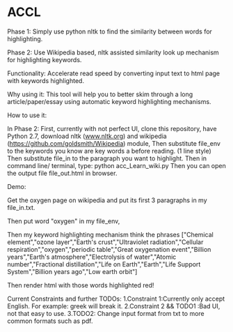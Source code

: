 ACCL
====
Phase 1: Simply use python nltk to find the similarity between words for highlighting. 

Phase 2: Use Wikipedia based, nltk assisted similarity look up mechanism for highlighting keywords.

Functionality: Accelerate read speed by converting input text to html page with keywords highlighted.

Why using it: This tool will help you to better skim through a long article/paper/essay using automatic keyword highlighting mechanisms.

How to use it:

  In Phase 2: First, currently with not perfect UI, clone this repository, have Python 2.7, 
              download nltk (www.nltk.org) and wikipedia (https://github.com/goldsmith/Wikipedia) module,
              Then substitute file_env to the keywords you know are key words a before reading. (1 line style)
              Then substitute file_in to the paragraph you want to highlight.
              Then in command line/ terminal, type: python acc_Learn_wiki.py
              Then you can open the output file file_out.html in browser.

Demo:

  Get the oxygen page on wikipedia and put its first 3 paragraphs in my file_in.txt.
  
  Then put word "oxygen" in my file_env,
  
  Then my keyword highlighting mechanism think the phrases ["Chemical element","ozone layer","Earth's crust","Ultraviolet radiation","Cellular respiration","oxygen","periodic table","Great oxygenation event","Billion years","Earth's atmosphere","Electrolysis of water","Atomic number","Fractional distillation","Life on Earth","Earth","Life Support System","Billion years ago","Low earth orbit"]
  
  Then render html with those words highlighted red!
  
Current Constraints and further TODOs:
1.Constraint 1:Currently only accept English. For example: greek will break it.
2.Constraint 2 && TODO1 :Bad UI, not that easy to use.
3.TODO2: Change input format from txt to more common formats such as pdf.
  
  

